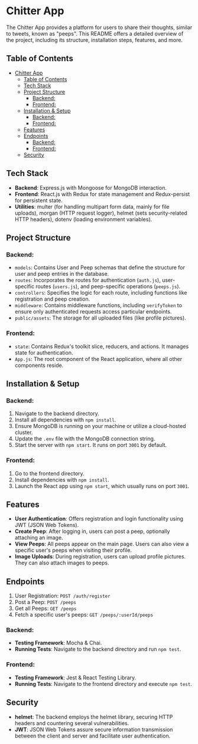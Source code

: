 # Chitter App

The Chitter App provides a platform for users to share their thoughts, similar to tweets, known as "peeps". This README offers a detailed overview of the project, including its structure, installation steps, features, and more.

## Table of Contents
- [Chitter App](#chitter-app)
  - [Table of Contents](#table-of-contents)
  - [Tech Stack](#tech-stack)
  - [Project Structure](#project-structure)
    - [Backend:](#backend)
    - [Frontend:](#frontend)
  - [Installation \& Setup](#installation--setup)
    - [Backend:](#backend-1)
    - [Frontend:](#frontend-1)
  - [Features](#features)
  - [Endpoints](#endpoints)
    - [Backend:](#backend-2)
    - [Frontend:](#frontend-2)
  - [Security](#security)

## Tech Stack
- **Backend**: Express.js with Mongoose for MongoDB interaction.
- **Frontend**: React.js with Redux for state management and Redux-persist for persistent state.
- **Utilities**: multer (for handling multipart form data, mainly for file uploads), morgan (HTTP request logger), helmet (sets security-related HTTP headers), dotenv (loading environment variables).

## Project Structure

### Backend:
- `models`: Contains User and Peep schemas that define the structure for user and peep entries in the database.
- `routes`: Incorporates the routes for authentication (`auth.js`), user-specific routes (`users.js`), and peep-specific operations (`peeps.js`).
- `controllers`: Specifies the logic for each route, including functions like registration and peep creation.
- `middleware`: Contains middleware functions, including `verifyToken` to ensure only authenticated requests access particular endpoints.
- `public/assets`: The storage for all uploaded files (like profile pictures).

### Frontend:
- `state`: Contains Redux's toolkit slice, reducers, and actions. It manages state for authentication.
- `App.js`: The root component of the React application, where all other components reside.

## Installation & Setup

### Backend:
1. Navigate to the backend directory.
2. Install all dependencies with `npm install`.
3. Ensure MongoDB is running on your machine or utilize a cloud-hosted cluster.
4. Update the `.env` file with the MongoDB connection string.
5. Start the server with `npm start`. It runs on port `3001` by default.

### Frontend:
1. Go to the frontend directory.
2. Install dependencies with `npm install`.
3. Launch the React app using `npm start`, which usually runs on port `3001`.

## Features

- **User Authentication**: Offers registration and login functionality using JWT (JSON Web Tokens).
- **Create Peep**: After logging in, users can post a peep, optionally attaching an image.
- **View Peeps**: All peeps appear on the main page. Users can also view a specific user's peeps when visiting their profile.
- **Image Uploads**: During registration, users can upload profile pictures. They can also attach images to peeps.

## Endpoints

1. User Registration: `POST /auth/register`
2. Post a Peep: `POST /peeps`
3. Get all Peeps: `GET /peeps`
4. Fetch a specific user's peeps: `GET /peeps/:userId/peeps`


### Backend:
- **Testing Framework**: Mocha & Chai.
- **Running Tests**: Navigate to the backend directory and run `npm test`.

### Frontend:
- **Testing Framework**: Jest & React Testing Library.
- **Running Tests**: Navigate to the frontend directory and execute `npm test`.


## Security

- **helmet**: The backend employs the helmet library, securing HTTP headers and countering several vulnerabilities.
- **JWT**: JSON Web Tokens assure secure information transmission between the client and server and facilitate user authentication.


